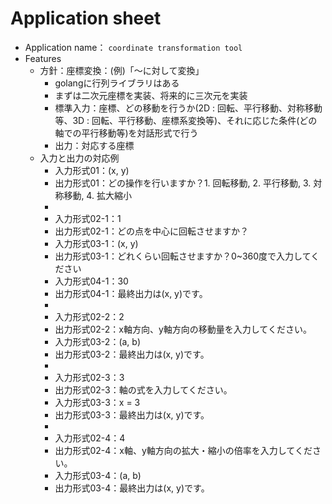 # Application sheet
- Application name：
``coordinate transformation tool``
- Features
    + 方針：座標変換：(例)「～に対して変換」
        * golangに行列ライブラリはある
        * まずは二次元座標を実装、将来的に三次元を実装
        * 標準入力：座標、どの移動を行うか(2D : 回転、平行移動、対称移動等、3D : 回転、平行移動、座標系変換等)、それに応じた条件(どの軸での平行移動等)を対話形式で行う
        * 出力：対応する座標
    + 入力と出力の対応例
        * 入力形式01：(x, y)
        * 出力形式01：どの操作を行いますか？1. 回転移動, 2. 平行移動, 3. 対称移動, 4. 拡大縮小
        * 
        * 入力形式02-1：1
        * 出力形式02-1：どの点を中心に回転させますか？
        * 入力形式03-1：(x, y)
        * 出力形式03-1：どれくらい回転させますか？0~360度で入力してください
        * 入力形式04-1：30
        * 出力形式04-1：最終出力は(x, y)です。
        *
        * 入力形式02-2：2
        * 出力形式02-2：x軸方向、y軸方向の移動量を入力してください。
        * 入力形式03-2：(a, b)
        * 出力形式03-2：最終出力は(x, y)です。
        *
        * 入力形式02-3：3
        * 出力形式02-3：軸の式を入力してください。
        * 入力形式03-3：x = 3
        * 出力形式03-3：最終出力は(x, y)です。
        *
        * 入力形式02-4：4
        * 出力形式02-4：x軸、y軸方向の拡大・縮小の倍率を入力してください。
        * 入力形式03-4：(a, b)
        * 出力形式03-4：最終出力は(x, y)です。
